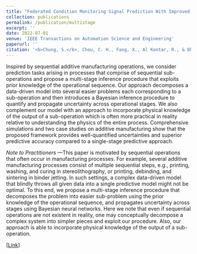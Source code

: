 ```yaml
---
title: "Federated Condition Monitoring Signal Prediction With Improved Generalization"
collection: publications
permalink: /publication/multistage
excerpt: ''
date: 2022-07-01
venue: 'IEEE Transactions on Automation Science and Engineering'
paperurl: ''
citation: '<b>Chung, S.</b>, Chou, C. H., Fang, X., Al Kontar, R., & Okwudire, C. (2022). A Multi-Stage Approach for Knowledge-Guided Predictions With Application to Additive Manufacturing. <i>IEEE Transactions on Automation Science and Engineering</i>, 19(3), 1675-1687.'
---
```

Inspired by sequential additive manufacturing operations, we consider prediction tasks arising in processes that comprise of sequential sub-operations and propose a multi-stage inference procedure that exploits prior knowledge of the operational sequence. Our approach decomposes a data-driven model into several easier problems each corresponding to a sub-operation and then introduces a Bayesian inference procedure to quantify and propagate uncertainty across operational stages. We also complement our model with an approach to incorporate physical knowledge of the output of a sub-operation which is often more practical in reality relative to understanding the physics of the entire process. Comprehensive simulations and two case studies on additive manufacturing show that the proposed framework provides well-quantified uncertainties and superior predictive accuracy compared to a single-stage predictive approach. 

<i>Note to Practitioners</i> —This paper is motivated by sequential operations that often occur in manufacturing processes. For example, several additive manufacturing processes consist of multiple sequential steps, e.g., printing, washing, and curing in stereolithography, or printing, debinding, and sintering in binder jetting. In such settings, a complex data-driven model that blindly throws all given data into a single predictive model might not be optimal. To this end, we propose a multi-stage inference procedure that decomposes the problem into easier sub-problem using the prior knowledge of the operational sequence, and propagates uncertainty across stages using Bayesian neural networks. Here we note that even if sequential operations are not existent in reality, one may conceptually decompose a complex system into simpler pieces and exploit our procedure. Also, our approach is able to incorporate physical knowledge of the output of a sub-operation.


[[Link](https://ieeexplore.ieee.org/abstract/document/9743563)]
